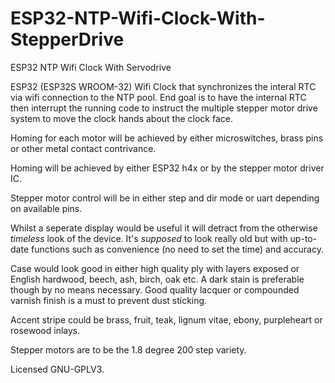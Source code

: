 # ESP32-NTP-Wifi-Clock-With-StepperDrive
ESP32 NTP Wifi Clock With Servodrive

ESP32 (ESP32S WROOM-32) Wifi Clock that synchronizes the interal RTC via wifi connection to the NTP pool.
End goal is to have the internal RTC then interrupt the running code to instruct the multiple stepper motor drive system to move the clock hands about the clock face.

Homing for each motor will be achieved by either microswitches, brass pins or other metal contact contrivance.

Homing will be achieved by either ESP32 h4x or by the stepper motor driver IC.

Stepper motor control will be in either step and dir mode or uart depending on available pins.

Whilst a seperate display would be useful it will detract from the otherwise *timeless* look of the device. 
  It's *supposed* to look really old but with up-to-date functions such as convenience (no need to set the time) and accuracy.

Case would look good in either high quality ply with layers exposed or English hardwood, beech, ash, birch, oak etc.
  A dark stain is preferable though by no means necessary.
Good quality lacquer or compounded varnish finish is a must to prevent dust sticking.

Accent stripe could be brass, fruit, teak, lignum vitae, ebony, purpleheart or rosewood inlays.

Stepper motors are to be the 1.8 degree 200 step variety.

Licensed GNU-GPLV3.
